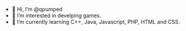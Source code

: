 - 👋 Hi, I’m @qpumped
- 👀 I’m interested in develping games.
- 🌱 I’m currently learning C++, Java, Javascript, PHP, HTML and CSS.
<!---
qpumped/qpumped is a ✨ special ✨ repository because its `README.md` (this file) appears on your GitHub profile.
You can click the Preview link to take a look at your changes.
--->
